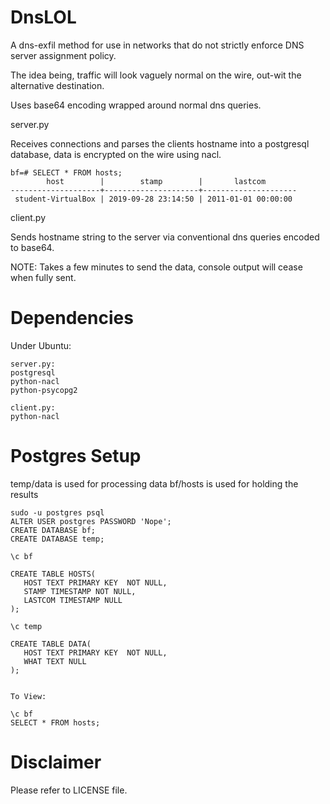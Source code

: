 # DnsLOL

A dns-exfil method for use in networks that do not strictly enforce DNS server assignment policy.

The idea being, traffic will look vaguely normal on the wire, out-wit the alternative destination.

Uses base64 encoding wrapped around normal dns queries.

server.py

Receives connections and parses the clients hostname into a postgresql database, data is encrypted on the wire using nacl.

```
bf=# SELECT * FROM hosts;
        host        |        stamp        |       lastcom       
--------------------+---------------------+---------------------
 student-VirtualBox | 2019-09-28 23:14:50 | 2011-01-01 00:00:00
```

client.py

Sends hostname string to the server via conventional dns queries encoded to base64.

NOTE: Takes a few minutes to send the data, console output will cease when fully sent.

# Dependencies

Under Ubuntu:
```
server.py:
postgresql
python-nacl
python-psycopg2

client.py:
python-nacl
```

# Postgres Setup
temp/data is used for processing data
bf/hosts is used for holding the results

```
sudo -u postgres psql
ALTER USER postgres PASSWORD 'Nope';
CREATE DATABASE bf;
CREATE DATABASE temp;

\c bf

CREATE TABLE HOSTS(
   HOST TEXT PRIMARY KEY  NOT NULL,
   STAMP TIMESTAMP NOT NULL,
   LASTCOM TIMESTAMP NULL
);

\c temp

CREATE TABLE DATA(
   HOST TEXT PRIMARY KEY  NOT NULL,
   WHAT TEXT NULL
);


To View:

\c bf
SELECT * FROM hosts;
```


# Disclaimer

Please refer to LICENSE file.
